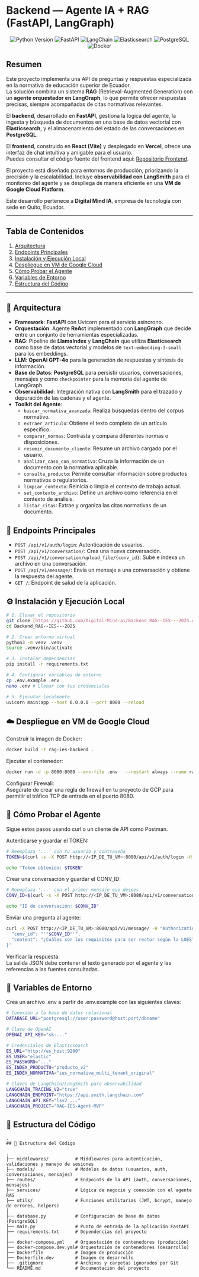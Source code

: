# Backend — Agente IA + RAG (FastAPI, LangGraph)

<p align="center">
  <img src="https://img.shields.io/badge/Python-3.10%2B-blue?logo=python&logoColor=white" alt="Python Version">
  <img src="https://img.shields.io/badge/FastAPI-0.100%2B-green?logo=fastapi&logoColor=white" alt="FastAPI">
  <img src="https://img.shields.io/badge/LangChain-blueviolet?logo=langchain" alt="LangChain">
  <img src="https://img.shields.io/badge/Elasticsearch-orange?logo=elasticsearch" alt="Elasticsearch">
  <img src="https://img.shields.io/badge/PostgreSQL-darkblue?logo=postgresql&logoColor=white" alt="PostgreSQL">
  <img src="https://img.shields.io/badge/Docker-blue?logo=docker&logoColor=white" alt="Docker">
</p>

## Resumen

Este proyecto implementa una API de preguntas y respuestas especializada en la normativa de educación superior de Ecuador.  
La solución combina un sistema **RAG** (Retrieval-Augmented Generation) con un **agente orquestador en LangGraph**, lo que permite ofrecer respuestas precisas, siempre acompañadas de citas normativas relevantes.

El **backend**, desarrollado en **FastAPI**, gestiona la lógica del agente, la ingesta y búsqueda de documentos en una base de datos vectorial con **Elasticsearch**, y el almacenamiento del estado de las conversaciones en **PostgreSQL**.  

El **frontend**, construido en **React (Vite)** y desplegado en **Vercel**, ofrece una interfaz de chat intuitiva y amigable para el usuario.  
Puedes consultar el código fuente del frontend aquí: [Repositorio Frontend](https://github.com/Digital-Mind-ai/Frontend_RAG--IES---2025/tree/main).  

El proyecto está diseñado para entornos de producción, priorizando la precisión y la escalabilidad. Incluye **observabilidad con LangSmith** para el monitoreo del agente y se despliega de manera eficiente en una **VM de Google Cloud Platform**.  

Este desarrollo pertenece a **Digital Mind IA**, empresa de tecnología con sede en Quito, Ecuador.  


---

## Tabla de Contenidos
1. [Arquitectura](#-arquitectura)
2. [Endpoints Principales](#-endpoints-principales)
3. [Instalación y Ejecución Local](#️-instalación-y-ejecución-local)
4. [Despliegue en VM de Google Cloud](#️-despliegue-en-vm-de-google-cloud)
5. [Cómo Probar el Agente](#-cómo-probar-el-agente)
6. [Variables de Entorno](#-variables-de-entorno)
7. [Estructura del Código](#-estructura-del-código)

---

## 🧱 Arquitectura

- **Framework**: **FastAPI** con Uvicorn para el servicio asíncrono.
- **Orquestación**: Agente **ReAct** implementado con **LangGraph** que decide entre un conjunto de herramientas especializadas.
- **RAG**: Pipeline de **LlamaIndex** y **LangChain** que utiliza **Elasticsearch** como base de datos vectorial y modelos de `text-embedding-3-small` para los embeddings.
- **LLM**: **OpenAI GPT-4o** para la generación de respuestas y síntesis de información.
- **Base de Datos**: **PostgreSQL** para persistir usuarios, conversaciones, mensajes y como `checkpointer` para la memoria del agente de LangGraph.
- **Observabilidad**: Integración nativa con **LangSmith** para el trazado y depuración de las cadenas y el agente.
- **Toolkit del Agente**:
  - `buscar_normativa_avanzada`: Realiza búsquedas dentro del corpus normativo.
  - `extraer_articulo`: Obtiene el texto completo de un artículo específico.
  - `comparar_normas`: Contrasta y compara diferentes normas o disposiciones.
  - `resumir_documento_cliente`: Resume un archivo cargado por el usuario.
  - `analizar_caso_con_normativa`: Cruza la información de un documento con la normativa aplicable.
  - `consulta_producto`: Permite consultar información sobre productos normativos o regulatorios.
  - `limpiar_contexto`: Reinicia o limpia el contexto de trabajo actual.
  - `set_contexto_archivo`: Define un archivo como referencia en el contexto de análisis.
  - `listar_citas`: Extrae y organiza las citas normativas de un documento.
## 🚀 Endpoints Principales

- `POST /api/v1/auth/login`: Autenticación de usuarios.
- `POST /api/v1/conversation/`: Crea una nueva conversación.
- `POST /api/v1/conversation/upload_file/{conv_id}`: Sube e indexa un archivo en una conversación.
- `POST /api/v1/message/`: Envía un mensaje a una conversación y obtiene la respuesta del agente.
- `GET /`: Endpoint de salud de la aplicación.

## ⚙️ Instalación y Ejecución Local

```bash
# 1. Clonar el repositorio
git clone [https://github.com/Digital-Mind-ai/Backend_RAG--IES---2025.git](https://github.com/Digital-Mind-ai/Backend_RAG--IES---2025.git)
cd Backend_RAG--IES---2025

# 2. Crear entorno virtual
python3 -m venv .venv
source .venv/bin/activate

# 3. Instalar dependencias
pip install -r requirements.txt

# 4. Configurar variables de entorno
cp .env.example .env
nano .env # Llenar con tus credenciales

# 5. Ejecutar localmente
uvicorn main:app --host 0.0.0.0 --port 8080 --reload
```

## ☁️ Despliegue en VM de Google Cloud

Construir la imagen de Docker:

```bash
docker build -t rag-ies-backend .
```

Ejecutar el contenedor:

```bash
docker run -d -p 8080:8080 --env-file .env   --restart always --name rag-backend rag-ies-backend
```

Configurar Firewall:  
Asegúrate de crear una regla de firewall en tu proyecto de GCP para permitir el tráfico TCP de entrada en el puerto 8080.

## 🧪 Cómo Probar el Agente

Sigue estos pasos usando curl o un cliente de API como Postman.

Autenticarse y guardar el TOKEN:

```bash
# Reemplaza '...' con tu usuario y contraseña
TOKEN=$(curl -s -X POST http://<IP_DE_TU_VM>:8080/api/v1/auth/login -H "Content-Type: application/json" -d '{"username":"...","password":"..."}' | jq -r .data.token)

echo "Token obtenido: $TOKEN"
```

Crear una conversación y guardar el CONV_ID:

```bash
# Reemplaza '...' con el primer mensaje que desees
CONV_ID=$(curl -s -X POST http://<IP_DE_TU_VM>:8080/api/v1/conversation/ -H "Authorization: Bearer $TOKEN" -H "Content-Type: application/json" -d '{"firstMessage": "Hola, necesito ayuda con una consulta."}' | jq -r .data.id)

echo "ID de conversación: $CONV_ID"
```

Enviar una pregunta al agente:

```bash
curl -X POST http://<IP_DE_TU_VM>:8080/api/v1/message/ -H "Authorization: Bearer $TOKEN" -H "Content-Type: application/json" -d '{
  "conv_id": "'"$CONV_ID"'",
  "content": "¿Cuáles son los requisitos para ser rector según la LOES?"
}'
```

Verificar la respuesta:  
La salida JSON debe contener el texto generado por el agente y las referencias a las fuentes consultadas.

## 🔑 Variables de Entorno

Crea un archivo .env a partir de .env.example con las siguientes claves:

```bash
# Conexión a la base de datos relacional
DATABASE_URL="postgresql://user:password@host:port/dbname"

# Clave de OpenAI
OPENAI_API_KEY="sk-..."

# Credenciales de Elasticsearch
ES_URL="http://es_host:9200"
ES_USER="elastic"
ES_PASSWORD="..."
ES_INDEX_PRODUCTO="producto_v2"
ES_INDEX_NORMATIVA="ies_normativa_multi_tenant_original"

# Claves de LangChain/LangSmith para observabilidad
LANGCHAIN_TRACING_V2="true"
LANGCHAIN_ENDPOINT="https://api.smith.langchain.com"
LANGCHAIN_API_KEY="lsv2_..."
LANGCHAIN_PROJECT="RAG-IES-Agent-MVP"
```

## 🧩 Estructura del Código

```
.
## 🧩 Estructura del Código

.
├── middlewares/          # Middlewares para autenticación, validaciones y manejo de sesiones  
├── models/               # Modelos de datos (usuarios, auth, conversaciones, mensajes)  
├── routes/               # Endpoints de la API (auth, conversaciones, mensajes)  
├── services/             # Lógica de negocio y conexión con el agente RAG  
├── utils/                # Funciones utilitarias (JWT, bcrypt, manejo de errores, helpers)  
│  
├── database.py           # Configuración de base de datos (PostgreSQL)  
├── main.py               # Punto de entrada de la aplicación FastAPI  
├── requirements.txt      # Dependencias del proyecto  
│  
├── docker-compose.yml    # Orquestación de contenedores (producción)  
├── docker-compose.dev.yml# Orquestación de contenedores (desarrollo)  
├── Dockerfile            # Imagen de producción  
├── Dockerfile.dev        # Imagen de desarrollo  
├── .gitignore            # Archivos y carpetas ignorados por Git  
└── README.md             # Documentación del proyecto  

```
